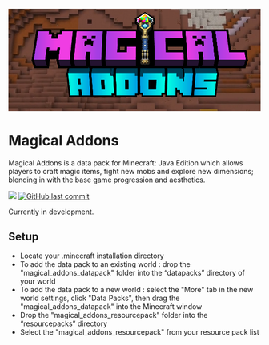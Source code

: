 ![Banner image](src/thumbnail.png)
# Magical Addons

Magical Addons is a data pack for Minecraft: Java Edition which allows players to craft magic items, fight new mobs and explore new dimensions; blending in with the base game progression and aesthetics.

[![](https://img.shields.io/github/v/release/Jatzylap/Magical-Addons?include_prereleases&label=pre-release&logo=github)](https://github.com/Jatzylap/Magical-Addons/releases/tag/alpha)
[![GitHub last commit](https://img.shields.io/github/last-commit/Jatzylap/Magical-Addons?logo=git&logoColor=white)](https://github.com/Jatzylap/Magical-Addons/commits/main)

Currently in development.

## Setup
- Locate your .minecraft installation directory
- To add the data pack to an existing world : drop the "magical_addons_datapack" folder into the “datapacks” directory of your world
- To add the data pack to a new world : select the "More" tab in the new world settings, click "Data Packs", then drag the "magical_addons_datapack" into the Minecraft window
- Drop the "magical_addons_resourcepack" folder into the “resourcepacks” directory
- Select the "magical_addons_resourcepack" from your resource pack list
